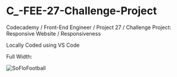 # C_-FEE-27-Challenge-Project
Codecademy / Front-End Engineer / Project 27 / Challenge Project: Responsive Website / Responsiveness

Locally Coded using VS Code

Full Width: 

![SoFloFootball](https://user-images.githubusercontent.com/104124293/194212631-7013a358-fa9a-4a99-99c4-060eaddb9b80.gif)
